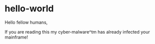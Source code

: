 # hello-world
Hello fellow humans,

If you are reading this my cyber-malware^tm has already infected your mainframe!
